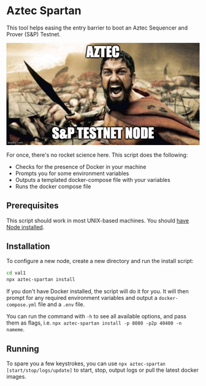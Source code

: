 # Aztec Spartan

This tool helps easing the entry barrier to boot an Aztec Sequencer and Prover (S&P) Testnet.

![Aztec Sparta Meme](./assets/banner.jpeg)

For once, there's no rocket science here. This script does the following:

- Checks for the presence of Docker in your machine
- Prompts you for some environment variables
- Outputs a templated docker-compose file with your variables
- Runs the docker compose file

## Prerequisites

This script should work in most UNIX-based machines. You should [have Node installed](https://github.com/nvm-sh/nvm/blob/master/README.md#install--update-script).

## Installation

To configure a new node, create a new directory and run the install script:

```bash
cd val1
npx aztec-spartan install
```

If you don't have Docker installed, the script will do it for you. It will then prompt for any required environment variables and output a `docker-compose.yml` file and a `.env` file.

You can run the command with `-h` to see all available options, and pass them as flags, i.e. `npx aztec-spartan install -p 8080 -p2p 40400 -n nameme`.

## Running

To spare you a few keystrokes, you can use `npx aztec-spartan [start/stop/logs/update]` to start, stop, output logs or pull the latest docker images.
